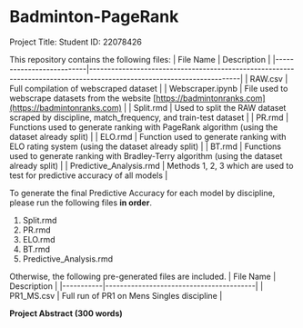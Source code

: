 # Badminton-PageRank
Project Title:
Student ID: 22078426

This repository contains the following files:
| File Name                | Description                                                                                                           |
|--------------------------|-----------------------------------------------------------------------------------------------------------------------|
| RAW.csv      | Full compilation of webscraped dataset  |
| Webscraper.ipynb            | File used to webscrape datasets from the website [https://badmintonranks.com](https://badmintonranks.com)              |
| Split.rmd                | Used to split the RAW dataset scraped by discipline, match_frequency, and train-test dataset                           |
| PR.rmd                   | Functions used to generate ranking with PageRank algorithm (using the dataset already split)                            |
| ELO.rmd                  | Function used to generate ranking with ELO rating system (using the dataset already split)                              |
| BT.rmd                   | Functions used to generate ranking with Bradley-Terry algorithm (using the dataset already split)                       |
| Predictive_Analysis.rmd   | Methods 1, 2, 3 which are used to test for predictive accuracy of all models                                            |

To generate the final Predictive Accuracy for each model by discipline, please run the following files **in order**.
 1. Split.rmd
 4. PR.rmd
 5. ELO.rmd
 6. BT.rmd
 7. Predictive_Analysis.rmd

Otherwise, the following pre-generated files are included.
| File Name | Description                             |
|-----------|-----------------------------------------|
| PR1_MS.csv      | Full run of PR1 on Mens Singles discipline |


**Project Abstract (300 words)**
